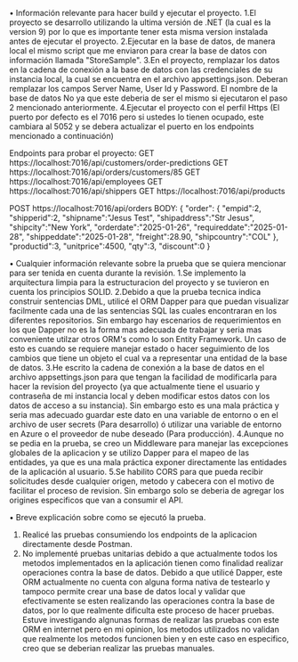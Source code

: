 • Información relevante para hacer build y ejecutar el proyecto.
1.El proyecto se desarrollo utilizando la ultima versión de .NET (la cual es la version 9) por lo que es importante tener esta misma version instalada antes de ejecutar el proyecto.
2.Ejecutar en la base de datos, de manera local el mismo script que me enviaron para crear la base de datos con información llamada "StoreSample".
3.En el proyecto, remplazar los datos en la cadena de conexión a la base de datos con las credenciales de su instancia local, la cual se encuentra en el archivo appsettings.json. Deberan remplazar los campos Server Name, User Id y Password. El nombre de la base de datos No ya que este deberia de ser el mismo si ejecutaron el paso 2 mencionado anteriormente.
4.Ejecutar el proyecto con el perfil Https (El puerto por defecto es el 7016 pero si ustedes lo tienen ocupado, este cambiara al 5052 y se debera actualizar el puerto en los endpoints mencionado a continuación)

Endpoints para probar el proyecto:
GET https://localhost:7016/api/customers/order-predictions
GET https://localhost:7016/api/orders/customers/85
GET https://localhost:7016/api/employees
GET https://localhost:7016/api/shippers
GET https://localhost:7016/api/products

POST https://localhost:7016/api/orders
BODY:
{
    "order": {
        "empid":2, 
        "shipperid":2, 
        "shipname":"Jesus Test", 
        "shipaddress":"Str Jesus", 
        "shipcity":"New York", 
        "orderdate":"2025-01-26", 
        "requireddate":"2025-01-28", 
        "shippeddate":"2025-01-28", 
        "freight":28.90, 
        "shipcountry":"COL"
    },
    "productid":3, 
    "unitprice":4500, 
    "qty":3, 
    "discount":0
}
 
• Cualquier información relevante sobre la prueba que se quiera mencionar para ser tenida en cuenta durante la revisión.
1.Se implemento la arquitectura limpia para la estructuracion del proyecto y se tuvieron en cuenta los principios SOLID.
2.Debido a que la prueba tecnica indica construir sentencias DML, utilicé el ORM Dapper para que puedan visualizar facilmente cada una de las sentencias SQL las cuales encontraran en los diferentes repositorios. Sin embargo hay escenarios de requerimientos en los que Dapper no es la forma mas adecuada de trabajar y seria mas conveniente utilzar otros ORM's como lo son Entity Framework. Un caso de esto es cuando se requiere manejar estado o hacer seguimiento de los cambios que tiene un objeto el cual va a representar una entidad de la base de datos.
3.He escrito la cadena de conexión a la base de datos en el archivo appsettings.json para que tengan la facilidad de modificarla para hacer la revision del proyecto (ya que actualmente tiene el usuario y contraseña de mi instancia local y deben modificar estos datos con los datos de acceso a su instancia). Sin embargo esto es una mala práctica y seria mas adecuado guardar este dato en una variable de entorno o en el archivo de user secrets (Para desarrollo) ó utilizar una variable de entorno en Azure o el proveedor de nube deseado (Para producción).
4.Aunque no se pedia en la prueba, se creo un Middleware para manejar las excepciones globales de la aplicacion y se utilizo Dapper para el mapeo de las entidades, ya que es una mala práctica exponer directamente las entidades de la aplicación al usuario. 
5.Se habilito CORS para que pueda recibir solicitudes desde cualquier origen, metodo y cabecera con el motivo de facilitar el proceso de revision. Sin embargo solo se deberia de agregar los origines especificos que van a consumir el API.

• Breve explicación sobre como se ejecutó la prueba.
1. Realicé las pruebas consumiendo los endpoints de la aplicacion directamente desde Postman.
1. No implementé pruebas unitarias debido a que actualmente todos los metodos implementados en la aplicación tienen como finalidad realizar operaciones contra la base de datos. Debido a que utilicé Dapper, este ORM actualmente no cuenta con alguna forma nativa de testearlo y tampoco permite crear una base de datos local y validar que efectivamente se esten realizando las operaciones contra la base de datos, por lo que realmente dificulta este proceso de hacer pruebas. Estuve investigando algnunas formas de realizar las pruebas con este ORM en internet pero en mi opinion, los metodos utilizados no validan que realmente los metodos funcionen bien y en este caso en especifico, creo que se deberian realizar las pruebas manuales.

